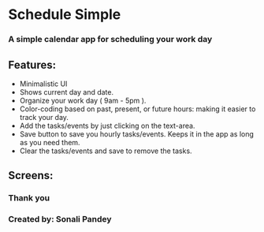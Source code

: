 # Schedule Simple
### A simple calendar app for scheduling your work day

## Features:
* Minimalistic UI
* Shows current day and date.
* Organize your work day ( 9am - 5pm ).
* Color-coding based on past, present, or future hours: making it easier to track your day.
* Add the tasks/events by just clicking on the text-area.
* Save button to save you hourly tasks/events. Keeps it in the app as long as you need them.
* Clear the tasks/events and save to remove the tasks.

## Screens:

### Thank you
### Created by: Sonali Pandey
